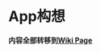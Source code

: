 App构想
==============
**内容全部转移到[Wiki Page](https://github.com/PaperAirplane-Dev-Team/Mistake_Collection-Android/wiki/Ideas-About-This-App)**
